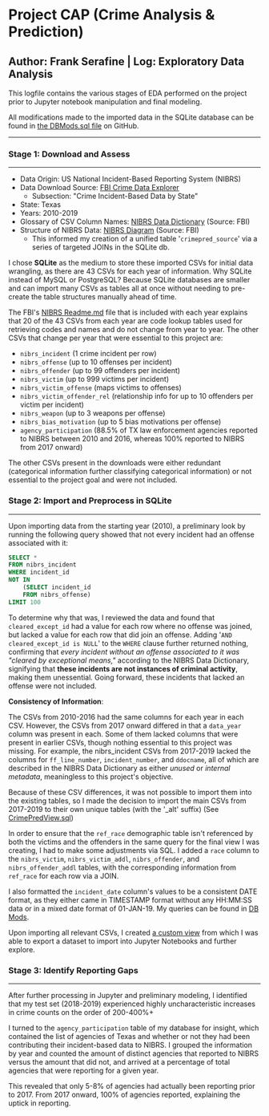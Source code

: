 # Project CAP (Crime Analysis & Prediction)
## Author: Frank Serafine | Log: Exploratory Data Analysis

This logfile contains the various stages of EDA performed on the project prior to Jupyter notebook manipulation and final modeling.  

All modifications made to the imported data in the SQLite database can be found in [the DBMods.sql file](https://github.com/fserafine/CrimePrediction/blob/main/DBMods.sql) on GitHub.

---
### Stage 1: Download and Assess
---

- Data Origin: US National Incident-Based Reporting System (NIBRS)
- Data Download Source: [FBI Crime Data Explorer](https://crime-data-explorer.fr.cloud.gov/pages/downloads)
    - Subsection: "Crime Incident-Based Data by State"
- State: Texas
- Years: 2010-2019
- Glossary of CSV Column Names: [NIBRS Data Dictionary](NIBRS_DataDictionary.pdf) (Source: FBI)
- Structure of NIBRS Data: [NIBRS Diagram](nibrs_diagram.pdf) (Source: FBI)
    - This informed my creation of a unified table  '`crimepred_source`' via a series of targeted JOINs in the SQLite db.

I chose **SQLite** as the medium to store these imported CSVs for initial data wrangling, as there are 43 CSVs for each year of information. Why SQLite instead of MySQL or PostgreSQL? Because SQLite databases are smaller and can import many CSVs as tables all at once without needing to pre-create the table structures manually ahead of time.

The FBI's [NIBRS Readme.md](https://github.com/fserafine/CrimePrediction/blob/main/NIBRS_README.md) file that is included with each year explains that 20 of the 43 CSVs from each year are code lookup tables used for retrieving codes and names and do not change from year to year. The other CSVs that change per year that were essential to this project are:

- `nibrs_incident` (1 crime incident per row)
- `nibrs_offense` (up to 10 offenses per incident)
- `nibrs_offender` (up to 99 offenders per incident)
- `nibrs_victim` (up to 999 victims per incident)
- `nibrs_victim_offense` (maps victims to offenses)
- `nibrs_victim_offender_rel` (relationship info for up to 10 offenders per victim per incident)
- `nibrs_weapon` (up to 3 weapons per offense)
- `nibrs_bias_motivation` (up to 5 bias motivations per offense)
- `agency_participation` (88.5% of TX law enforcement agencies reported to NIBRS between 2010 and 2016, whereas 100% reported to NIBRS from 2017 onward)

The other CSVs present in the downloads were either redundant (categorical information further classifying categorical information) or not essential to the project goal and were not included.

### Stage 2: Import and Preprocess in SQLite
---
Upon importing data from the starting year (2010), a preliminary look by running the following query showed that not every incident had an offense associated with it:
``` sql
SELECT * 
FROM nibrs_incident 
WHERE incident_id 
NOT IN 
    (SELECT incident_id 
    FROM nibrs_offense) 
LIMIT 100
```

To determine why that was, I reviewed the data and found that `cleared_except_id` had a value for each row where no offense was joined, but lacked a value for each row that did join an offense. Adding '`AND cleared_except_id is NULL`' to the `WHERE` clause further returned nothing, confirming that _every incident without an offense associated to it was "cleared by exceptional means,"_ according to the NIBRS Data Dictionary, signifying that **these incidents are not instances of criminal activity**, making them unessential. Going forward, these incidents that lacked an offense were not included.

**Consistency of Information**:

The CSVs from 2010-2016 had the same columns for each year in each CSV. However, the CSVs from 2017 onward differed in that a `data_year` column was present in each. Some of them lacked columns that were present in earlier CSVs, though nothing essential to this project was missing. For example, the nibrs_incident CSVs from 2017-2019 lacked the columns for `ff_line_number`, `incident_number`, and `ddocname`, all of which are described in the NIBRS Data Dictionary as either _unused_ or _internal metadata_, meaningless to this project's objective. 

Because of these CSV differences, it was not possible to import them into the existing tables, so I made the decision to import the main CSVs from 2017-2019 to their own unique tables (with the '_alt' suffix) (See [CrimePredView.sql](CrimePredView.sql))

In order to ensure that the `ref_race` demographic table isn't referenced by both the victims and the offenders in the same query for the final view I was creating, I had to make some adjustments via SQL. I added a `race` column to the `nibrs_victim`, `nibrs_victim_addl`, `nibrs_offender`, and `nibrs_offender_addl` tables, with the corresponding information from `ref_race` for each row via a JOIN. 

I also formatted the `incident_date` column's values to be a consistent DATE format, as they either came in TIMESTAMP format without any HH:MM:SS data or in a mixed date format of 01-JAN-19. My queries can be found in [DB Mods](DBMods.sql).

Upon importing all relevant CSVs, I created [a custom view](CrimePredView.sql) from which I was able to export a dataset to import into Jupyter Notebooks and further explore.

### Stage 3: Identify Reporting Gaps
---

After further processing in Jupyter and preliminary modeling, I identified that my test set (2018-2019) experienced highly uncharacteristic increases in crime counts on the order of 200-400%+

I turned to the `agency_participation` table of my database for insight, which contained the list of agencies of Texas and whether or not they had been contributing their incident-based data to NIBRS. I grouped the information by year and counted the amount of distinct agencies that reported to NIBRS versus the amount that did not, and arrived at a percentage of total agencies that were reporting for a given year.

This revealed that only 5-8% of agencies had actually been reporting prior to 2017. From 2017 onward, 100% of agencies reported, explaining the uptick in reporting.